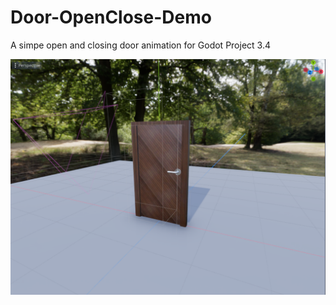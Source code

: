 # Door-OpenClose-Demo
A simpe open and closing door animation for Godot Project 3.4

![alt text](https://github.com/syafiqqun/Door-OpenClose-Demo/blob/main/Screenshot%20from%202021-11-17%2010-49-28.png?raw=true)

